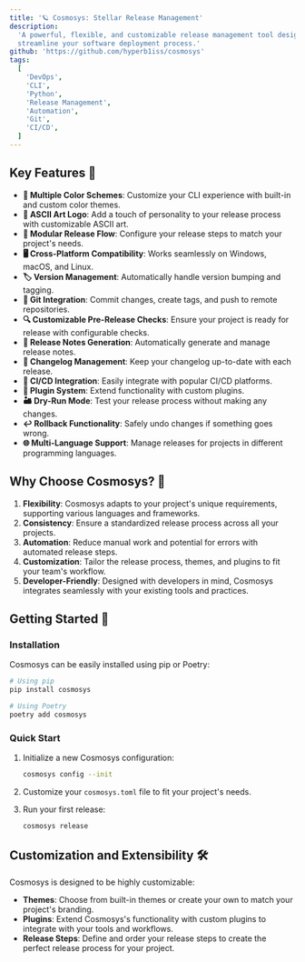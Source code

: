 ```yaml
---
title: '🪐 Cosmosys: Stellar Release Management'
description:
  'A powerful, flexible, and customizable release management tool designed to
  streamline your software deployment process.'
github: 'https://github.com/hyperb1iss/cosmosys'
tags:
  [
    'DevOps',
    'CLI',
    'Python',
    'Release Management',
    'Automation',
    'Git',
    'CI/CD',
  ]
---
```


## Key Features 🚀

- **🌈 Multiple Color Schemes**: Customize your CLI experience with built-in and
  custom color themes.
- **🎨 ASCII Art Logo**: Add a touch of personality to your release process with
  customizable ASCII art.
- **🔧 Modular Release Flow**: Configure your release steps to match your
  project's needs.
- **🖥️ Cross-Platform Compatibility**: Works seamlessly on Windows, macOS, and
  Linux.
- **🏷️ Version Management**: Automatically handle version bumping and tagging.
- **🐙 Git Integration**: Commit changes, create tags, and push to remote
  repositories.
- **🔍 Customizable Pre-Release Checks**: Ensure your project is ready for
  release with configurable checks.
- **📝 Release Notes Generation**: Automatically generate and manage release
  notes.
- **📜 Changelog Management**: Keep your changelog up-to-date with each release.
- **🔗 CI/CD Integration**: Easily integrate with popular CI/CD platforms.
- **🧩 Plugin System**: Extend functionality with custom plugins.
- **🏜️ Dry-Run Mode**: Test your release process without making any changes.
- **↩️ Rollback Functionality**: Safely undo changes if something goes wrong.
- **🌐 Multi-Language Support**: Manage releases for projects in different
  programming languages.

## Why Choose Cosmosys? 🤔

1. **Flexibility**: Cosmosys adapts to your project's unique requirements,
   supporting various languages and frameworks.
2. **Consistency**: Ensure a standardized release process across all your
   projects.
3. **Automation**: Reduce manual work and potential for errors with automated
   release steps.
4. **Customization**: Tailor the release process, themes, and plugins to fit
   your team's workflow.
5. **Developer-Friendly**: Designed with developers in mind, Cosmosys integrates
   seamlessly with your existing tools and practices.

## Getting Started 🚀

### Installation

Cosmosys can be easily installed using pip or Poetry:

```bash
# Using pip
pip install cosmosys

# Using Poetry
poetry add cosmosys
```

### Quick Start

1. Initialize a new Cosmosys configuration:

   ```bash
   cosmosys config --init
   ```

2. Customize your `cosmosys.toml` file to fit your project's needs.

3. Run your first release:

   ```bash
   cosmosys release
   ```

## Customization and Extensibility 🛠️

Cosmosys is designed to be highly customizable:

- **Themes**: Choose from built-in themes or create your own to match your
  project's branding.
- **Plugins**: Extend Cosmosys's functionality with custom plugins to integrate
  with your tools and workflows.
- **Release Steps**: Define and order your release steps to create the perfect
  release process for your project.
